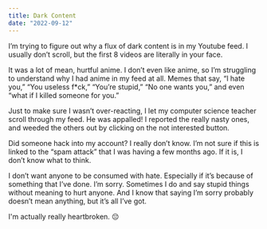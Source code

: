 ```yaml
---
title: Dark Content
date: "2022-09-12"
---
```


I’m trying to figure out why a flux of dark content is in my Youtube feed. I usually don’t scroll, but the first 8 videos are literally in your face.

It was a lot of mean, hurtful anime. I don’t even like anime, so I’m struggling to understand why I had anime in my feed at all. Memes that say, “I hate you,” “You useless f*ck,” “You’re stupid,” “No one wants you,” and even “what if I killed someone for you.”

Just to make sure I wasn’t over-reacting, I let my computer science teacher scroll through my feed. He was appalled! I reported the really nasty ones, and weeded the others out by clicking on the not interested button.

Did someone hack into my account? I really don’t know. I’m not sure if this is linked to the “spam attack” that I was having a few months ago. If it is, I don’t know what to think.

I don’t want anyone to be consumed with hate. Especially if it’s because of something that I’ve done. I’m sorry. Sometimes I do and say stupid things without meaning to hurt anyone. And I know that saying I’m sorry probably doesn’t mean anything, but it’s all I’ve got. 

I'm actually really heartbroken. 😔
